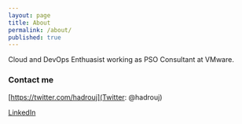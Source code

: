 ```yaml
---
layout: page
title: About
permalink: /about/
published: true
---
```


Cloud and DevOps Enthuasist working as PSO Consultant at VMware.

### Contact me

[https://twitter.com/hadrouj](Twitter: @hadrouj)

[LinkedIn](https://www.linkedin.com/in/hadrouj/)
